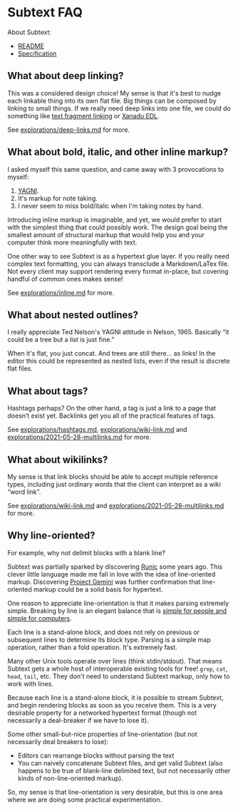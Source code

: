 # Subtext FAQ

About Subtext:

- [README](README.md)
- [Specification](specification.md)

## What about deep linking?

This was a considered design choice! My sense is that it's best to nudge each linkable thing into its own flat file. Big things can be composed by linking to small things. If we really need deep links into one file, we could do something like [text fragment linking](https://wicg.github.io/scroll-to-text-fragment/) or [Xanadu EDL](https://xanadu.com/xuEDL.html).

See [explorations/deep-links.md](explorations/deep-links.md) for more.

## What about bold, italic, and other inline markup?

I asked myself this same question, and came away with 3 provocations to myself:

1. [YAGNI](notes/design.md).
2. It's markup for note taking.
3. I never seem to miss bold/italic when I'm taking notes by hand.

Introducing inline markup is imaginable, and yet, we would prefer to start with the simplest thing that could possibly work. The design goal being the smallest amount of structural markup that would help you and your computer think more meaningfully with text.

One other way to see Subtext is as a hypertext glue layer. If you really need complex text formatting, you can always transclude a Markdown/LaTex file. Not every client may support rendering every format in-place, but covering handful of common ones makes sense!

See [explorations/inline.md](explorations/inline.md) for more.

## What about nested outlines?

I really appreciate Ted Nelson's YAGNI attitude in Nelson, 1965. Basically “it could be a tree but a list is just fine.”

When it's flat, you just concat. And trees are still there... as links! In the editor this could be represented as nested lists, even if the result is discrete flat files.

## What about tags?

Hashtags perhaps? On the other hand, a tag is just a link to a page that doesn’t exist yet. Backlinks get you all of the practical features of tags.

See [explorations/hashtags.md](explorations/hashtags.md), [explorations/wiki-link.md](explorations/2021-05-28-multilinks.md) and [explorations/2021-05-28-multilinks.md](explorations/2021-05-28-multilinks.md) for more.

## What about wikilinks?

My sense is that link blocks should be able to accept multiple reference types, including just ordinary words that the client can interpret as a wiki “word link”.

See [explorations/wiki-link.md](explorations/2021-05-28-multilinks.md) and [explorations/2021-05-28-multilinks.md](explorations/2021-05-28-multilinks.md) for more.

## Why line-oriented?

For example, why not delimit blocks with a blank line?

Subtext was partially sparked by discovering [Runic](https://wiki.xxiivv.com/site/runic.html) some years ago. This clever little language made me fall in love with the idea of line-oriented markup. Discovering [Project Gemini](https://gemini.circumlunar.space/docs/specification.gmi) was further confirmation that line-oriented markup could be a solid basis for hypertext.

One reason to appreciate line-orientation is that it makes parsing extremely simple. Breaking by line is an elegant balance that is [simple for people and simple for computers](notes/design.md).

Each line is a stand-alone block, and does not rely on previous or subsequent lines to determine its block type. Parsing is a simple map operation, rather than a fold operation. It's extremely fast.

Many other Unix tools operate over lines (think stdin/stdout). That means Subtext gets a whole host of interoperable existing tools for free! `grep`, `cat`, `head`, `tail`, etc. They don't need to understand Subtext markup, only how to work with lines.

Because each line is a stand-alone block, it is possible to stream Subtext, and begin rendering blocks as soon as you receive them. This is a very desirable property for a networked hypertext format (though not necessarily a deal-breaker if we have to lose it).

Some other small-but-nice properties of line-orientation (but not necessarily deal breakers to lose):

- Editors can rearrange blocks without parsing the text
- You can naively concatenate Subtext files, and get valid Subtext (also happens to be true of blank-line delimited text, but not necessarily other kinds of non-line-oriented markup).

So, my sense is that line-orientation is very desirable, but this is one area where we are doing some practical experimentation.